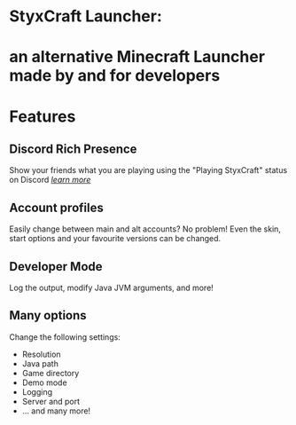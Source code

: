 # StyxCraft Launcher:
# an alternative Minecraft Launcher made by and for developers

# Features
## Discord Rich Presence
Show your friends what you are playing using the "Playing StyxCraft" status on Discord [*learn more*](https://discord.com/rich-presence)

## Account profiles
Easily change between main and alt accounts? No problem! Even the skin, start options and your favourite versions can be changed.

## Developer Mode
Log the output, modify Java JVM arguments, and more!

## Many options
Change the following settings:
- Resolution
- Java path
- Game directory
- Demo mode
- Logging
- Server and port
- ... and many more!

